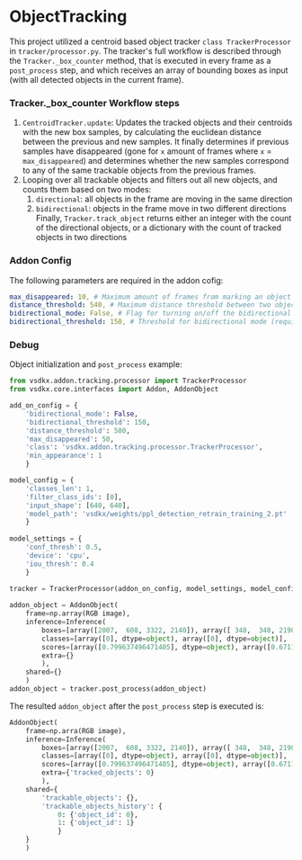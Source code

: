 # ObjectTracking

This project utilized a centroid based object tracker `class TrackerProcessor` in `tracker/processor.py`. The tracker's full workflow is described through the `Tracker._box_counter` method, that is executed in every frame as a `post_process` step, and which receives an array of bounding boxes as input (with all detected objects in the current frame).

### Tracker._box_counter Workflow steps

1. `CentroidTracker.update`: Updates the tracked objects and their centroids with the new box samples, by calculating the euclidean distance between the previous and new samples. It finally determines if previous samples have disappeared (gone for `x` amount of frames where `x` = `max_disappeared`) and determines whether the new samples correspond to any of the same trackable objects from the previous frames. 
2. Looping over all trackable objects and filters out all new objects, and counts them based on two modes:
    1. `directional`: all objects in the frame are moving in the same direction
    2. `bidirectional`: objects in the frame move in two different directions
 Finally, `Tracker.track_object` returns either an integer with the count of the directional objects, or a dictionary with the count of tracked objects in two directions
 
### Addon Config

The following parameters are required in the addon cofig:

```yaml
max_disappeared: 10, # Maximum amount of frames from marking an object as 'disappeared'
distance_threshold: 540, # Maximum distance threshold between two objects
bidirectional_mode: False, # Flag for turning on/off the bidirectional mode
bidirectional_threshold: 150, # Threshold for bidirectional mode (required when bidirectional_mode is True)
```

### Debug
Object initialization and `post_process` example:

```python
from vsdkx.addon.tracking.processor import TrackerProcessor
from vsdkx.core.interfaces import Addon, AddonObject

add_on_config = {
    'bidirectional_mode': False,
    'bidirectional_threshold': 150,
    'distance_threshold': 500,
    'max_disappeared': 50,
    'class': 'vsdkx.addon.tracking.processor.TrackerProcessor',
    'min_appearance': 1
    }

model_config = {
    'classes_len': 1, 
    'filter_class_ids': [0], 
    'input_shape': [640, 640], 
    'model_path': 'vsdkx/weights/ppl_detection_retrain_training_2.pt'
    }
    
model_settings = {
    'conf_thresh': 0.5, 
    'device': 'cpu', 
    'iou_thresh': 0.4
    }  
  
tracker = TrackerProcessor(addon_on_config, model_settings, model_config)

addon_object = AddonObject(
    frame=np.array(RGB image), 
    inference=Inference(
        boxes=[array([2007,  608, 3322, 2140]), array([ 348,  348, 2190, 2145])], 
        classes=[array([0], dtype=object), array([0], dtype=object)], 
        scores=[array([0.799637496471405], dtype=object), array([0.6711544394493103], dtype=object)], 
        extra={}
        ), 
    shared={}
    )
addon_object = tracker.post_process(addon_object)
```

The resulted `addon_object` after the `post_process` step is executed is: 

```python
AddonObject(
    frame=np.arra(RGB image), 
    inference=Inference(
        boxes=[array([2007,  608, 3322, 2140]), array([ 348,  348, 2190, 2145])], 
        classes=[array([0], dtype=object), array([0], dtype=object)], 
        scores=[array([0.799637496471405], dtype=object), array([0.6711544394493103], dtype=object)],
        extra={'tracked_objects': 0}
        ), 
    shared={
        'trackable_objects': {}, 
        'trackable_objects_history': {
            0: {'object_id': 0}, 
            1: {'object_id': 1}
            }
    }
    )
```
